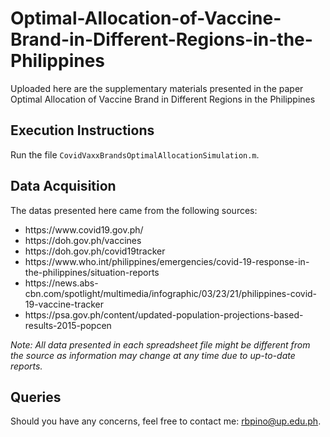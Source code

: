 # Optimal-Allocation-of-Vaccine-Brand-in-Different-Regions-in-the-Philippines
Uploaded here are the supplementary materials presented in the paper Optimal Allocation of Vaccine Brand in Different Regions in the Philippines

## Execution Instructions
Run the file `CovidVaxxBrandsOptimalAllocationSimulation.m`.

## Data Acquisition
The datas presented here came from the following sources:

<ul>
<li> https://www.covid19.gov.ph/ </li> 
<li> https://doh.gov.ph/vaccines </li>
<li> https://doh.gov.ph/covid19tracker </li>
<li> https://www.who.int/philippines/emergencies/covid-19-response-in-the-philippines/situation-reports </li>
<li> https://news.abs-cbn.com/spotlight/multimedia/infographic/03/23/21/philippines-covid-19-vaccine-tracker </li>
<li> https://psa.gov.ph/content/updated-population-projections-based-results-2015-popcen </li>
</ul>

<i> Note: All data presented in each spreadsheet file might be different from the source as information may change at any time due to up-to-date reports. </i>

## Queries
Should you have any concerns, feel free to contact me: rbpino@up.edu.ph.

